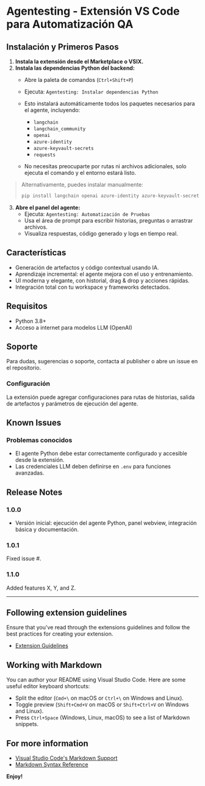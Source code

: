 
# Agentesting - Extensión VS Code para Automatización QA

## Instalación y Primeros Pasos

1. **Instala la extensión desde el Marketplace o VSIX.**
2. **Instala las dependencias Python del backend:**
   - Abre la paleta de comandos (`Ctrl+Shift+P`)
   - Ejecuta: `Agentesting: Instalar dependencias Python`

   - Esto instalará automáticamente todos los paquetes necesarios para el agente, incluyendo:
     - `langchain`
     - `langchain_community`
     - `openai`
     - `azure-identity`
     - `azure-keyvault-secrets`
     - `requests`
   - No necesitas preocuparte por rutas ni archivos adicionales, solo ejecuta el comando y el entorno estará listo.


> Alternativamente, puedes instalar manualmente:
> ```powershell
> pip install langchain openai azure-identity azure-keyvault-secrets requests
> ```

3. **Abre el panel del agente:**
   - Ejecuta: `Agentesting: Automatización de Pruebas`
   - Usa el área de prompt para escribir historias, preguntas o arrastrar archivos.
   - Visualiza respuestas, código generado y logs en tiempo real.

## Características
- Generación de artefactos y código contextual usando IA.
- Aprendizaje incremental: el agente mejora con el uso y entrenamiento.
- UI moderna y elegante, con historial, drag & drop y acciones rápidas.
- Integración total con tu workspace y frameworks detectados.

## Requisitos
- Python 3.8+
- Acceso a internet para modelos LLM (OpenAI)

## Soporte
Para dudas, sugerencias o soporte, contacta al publisher o abre un issue en el repositorio.

### Configuración
La extensión puede agregar configuraciones para rutas de historias, salida de artefactos y parámetros de ejecución del agente.

## Known Issues

### Problemas conocidos
- El agente Python debe estar correctamente configurado y accesible desde la extensión.
- Las credenciales LLM deben definirse en `.env` para funciones avanzadas.

## Release Notes

### 1.0.0
- Versión inicial: ejecución del agente Python, panel webview, integración básica y documentación.

### 1.0.1

Fixed issue #.

### 1.1.0

Added features X, Y, and Z.

---

## Following extension guidelines

Ensure that you've read through the extensions guidelines and follow the best practices for creating your extension.

* [Extension Guidelines](https://code.visualstudio.com/api/references/extension-guidelines)

## Working with Markdown

You can author your README using Visual Studio Code. Here are some useful editor keyboard shortcuts:

* Split the editor (`Cmd+\` on macOS or `Ctrl+\` on Windows and Linux).
* Toggle preview (`Shift+Cmd+V` on macOS or `Shift+Ctrl+V` on Windows and Linux).
* Press `Ctrl+Space` (Windows, Linux, macOS) to see a list of Markdown snippets.

## For more information

* [Visual Studio Code's Markdown Support](http://code.visualstudio.com/docs/languages/markdown)
* [Markdown Syntax Reference](https://help.github.com/articles/markdown-basics/)

**Enjoy!**
